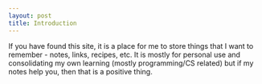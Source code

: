 ```yaml
---
layout: post
title: Introduction
---
```


If you have found this site, it is a place for me to store things that I want to remember - notes, links, recipes, etc. It is mostly for personal use and consolidating my own learning (mostly programming/CS related) but if my notes help you, then that is a positive thing.
